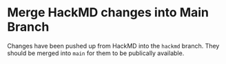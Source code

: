 # Merge HackMD changes into Main Branch

Changes have been pushed up from HackMD into the `hackmd` branch.  They should be merged into `main` for them to be publically available.
